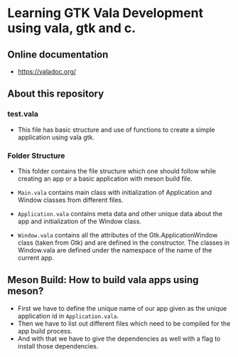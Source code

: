 # Learning GTK Vala Development using vala, gtk and c.

## Online documentation
- https://valadoc.org/

## About this repository

### test.vala

- This file has basic structure and use of functions to create a simple application using vala gtk.


### Folder Structure

- This folder contains the file structure which one should follow while creating an app or a basic application
  with meson build file.

- `Main.vala` contains main class with initialization of Application and Window classes from different files.
- `Application.vala` contains meta data and other unique data about the app and initialization of the Window class.
- `Window.vala` contains all the attributes of the Gtk.ApplicationWindow class (taken from Gtk) and are defined
   in the constructor. The classes in Window.vala are defined under the namespace of the name of the current app.


## Meson Build: How to build vala apps using meson?

- First we have to define the unique name of our app given as the unique application id in `Application.vala`.
- Then we have to list out different files which need to be compiled for the app build process.
- And with that we have to give the dependencies as well with a flag to install those dependencies.
